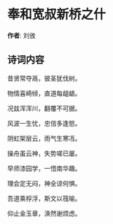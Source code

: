 # 奉和宽叔新桥之什

**作者**: 刘攽

## 诗词内容

昔贤常夺鬲，彼圣犹伐树。

物情喜崎倾，直道每龃龉。

况兹浑浑川，翻覆不可据。

风波一生忧，忠信多逢怒。

阴虹架层云，雨气生寒冱。

操舟虽云神，失势嗟已屡。

早师漆园学，一悟南华趣。

理会定无闷，神全谅何惧。

吾道乘桴浮，斯文以筏喻。

仰止金玉章，涣然谢烦虑。

